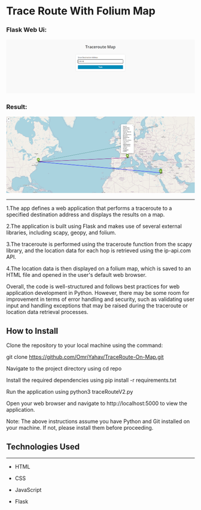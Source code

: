 <h1>Trace Route With Folium Map</h1>

<h3>Flask Web Ui:</h3>

![This is an image](img/TraceOnMapPage.PNG)
<h3>Result:</h3>

![This is an image](img/HopsOnMap.PNG)

<hr><p>1.The app defines a web application that performs a traceroute to a specified destination address and displays the results on a map. 

2.The application is built using Flask and makes use of several external libraries, including scapy, geopy, and folium. 

3.The traceroute is performed using the traceroute function from the scapy library, and the location data for each hop is retrieved using the ip-api.com API. 

4.The location data is then displayed on a folium map, which is saved to an HTML file and opened in the user's default web browser. 

Overall, the code is well-structured and follows best practices for web application development in Python. However, there may be some room for improvement in terms of error handling and security, such as validating user input and handling exceptions that may be raised during the traceroute or location data retrieval processes.</p>

<h2>How to Install</h2>
Clone the repository to your local machine using the command:

git clone https://github.com/OmriYahav/TraceRoute-On-Map.git

Navigate to the project directory using cd repo

Install the required dependencies using pip install -r requirements.txt

Run the application using python3 traceRouteV2.py

Open your web browser and navigate to http://localhost:5000 to view the application.

Note: The above instructions assume you have Python and Git installed on your machine.
If not, please install them before proceeding.

<h2>Technologies Used</h2>
<hr><ul>
<li>HTML</li>
</ul><ul>
<li>CSS</li>
</ul><ul>
<li>JavaScript</li>
</ul><ul>
<li>Flask</li>
</ul>